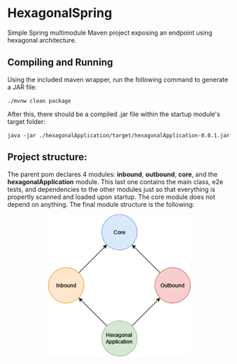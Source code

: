 # HexagonalSpring
Simple Spring multimodule Maven project exposing an endpoint using hexagonal architecture.

## Compiling and Running
Using the included maven wrapper, run the following command to generate a JAR file:
```
./mvnw clean package
```

After this, there should be a compiled .jar file within the startup module's target folder:
```
java -jar ./hexagonalApplication/target/hexagonalApplication-0.0.1.jar
```

## Project structure:
The parent pom declares 4 modules: **inbound**, **outbound**, **core**, and the **hexagonalApplication** module. This last one contains the main class, e2e tests, and dependencies to the other modules just so that everything is propertly scanned and loaded upon startup. The core module does not depend on anything.
The final module structure is the following:
<p align="center">
    <img src=".readme/moduleDiagram.png" alt="Module structure diagram"/>
</p>